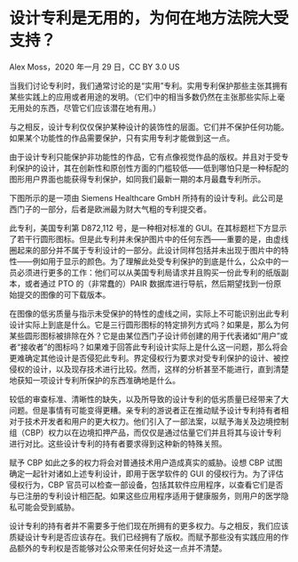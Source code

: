 # 设计专利是无用的，为何在地方法院大受支持？

Alex Moss，2020 年一月 29 日，CC BY 3.0 US

当我们讨论专利时，我们通常讨论的是“实用”专利。实用专利保护那些主张其拥有某些实践上的应用或者用途的发明。（它们中的相当多数仍然在主张那些实际上毫无用处的东西，尽管它们应该潜在地有用。）

与之相反，设计专利仅仅保护某种设计的装饰性的层面。它们并不保护任何功能。如果某个功能性的作品需要保护，只有实用专利才能做到这一点。

由于设计专利只能保护非功能性的作品，它有点像视觉作品的版权。并且对于受专利保护的设计，其在创新性和原创性方面的门槛较低——低到哪怕只是一种标配的图形用户界面也能获得专利保护，如同我们最新一期的本月最蠢专利所示。

下图所示的是一项由 Siemens Healthcare GmbH 所持有的设计专利。此公司是西门子的一部分，后者是欧洲最为财大气粗的专利提交者。

此专利，美国专利第 D872,112 号，是一种相对标准的 GUI。在其标题栏下方显示了若干行圆形图标。但是此专利并未保护图片中的任何东西——重要的是，由虚线圈起来的部分并不属于专利设计的一部分。此设计同样包括并未出现于图片中的特性——例如用于显示的颜色。为了理解此处受专利保护的到底是什么，公众中的一员必须进行更多的工作：他们可以从美国专利局请求并且购买一份此专利的纸版副本，或者通过 PTO 的（非常蠢的）PAIR 数据库进行导航，然后期望找到一份原始提交的图像的可下载版本。

在图像的低劣质量与指示未受保护的特性的虚线之间，实际上不可能识别出此专利设计实际上到底是什么。它是三行圆形图标的特定排列方式吗？如果是，那么为何某些圆形图标被排除在外？它是由某位西门子设计师创建的用于代表诸如“用户”或者“接收者”的图标吗？如果难于回答此专利设计实际上是什么这一问题，那么将会更难确定其他设计是否侵犯此专利。界定侵权行为要求对受专利保护的设计、被控侵权的设计，以及现存技术进行比较。然而，这样的分析甚至不能进行，直到清楚地获知一项设计专利所保护的东西准确地是什么。

较低的审查标准、清晰性的缺失，以及所导致的设计专利的低劣质量已经带来了大问题。但是事情有可能变得更糟。亲专利的游说者正在推动赋予设计专利持有者相对于技术开发者和用户的更大权力。他们引入了一部法案，以赋予海关及边境控制组（CBP）权力以在边境扣押产品，而仅仅是通过估量它们并且将其与设计专利进行对比。这些设计专利的持有者要求得到这种新的特殊关照。

赋予 CBP 如此之多的权力将会对普通技术用户造成真实的威胁。设想 CBP 试图确定一起针对诸如上述专利设计，即用于医学软件的 GUI 的侵权行为。为了评估侵权行为，CBP 官员可以检查一部设备，包括其软件应用程序，以查看它们是否与已注册的专利设计相匹配。如果这些应用程序适用于健康服务，则用户的医学隐私可能会受到威胁。

设计专利的持有者并不需要多于他们现在所拥有的更多权力。与之相反，我们应该质疑设计专利是否应该存在。我们已经拥有了版权。而赋予那些没有实践应用的作品额外的专利权是否能够对公众带来任何好处这一点并不清楚。

